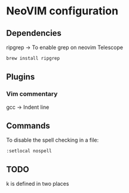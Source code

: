 # NeoVIM configuration

## Dependencies

ripgrep -> To enable grep on neovim Telescope

```bash
brew install ripgrep
```

## Plugins

### Vim commentary

gcc -> Indent line

## Commands

To disable the spell checking in a file:

`:setlocal nospell`

## TODO

<Leader>k is defined in two places
